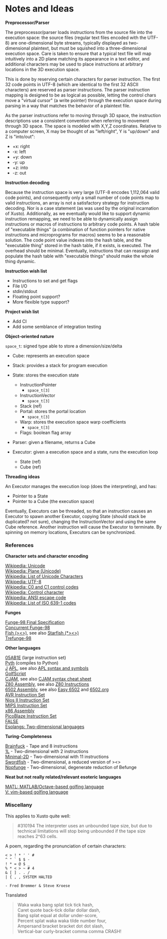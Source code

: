 Notes and Ideas
===============

**Preprocessor/Parser**

The preprocessor/parser loads instructions from the source file into the execution space: the source files (regular text files encoded with the UTF-8) are one-dimensional byte streams, typically displayed as two-dimensional plaintext, but must be squished into a three-dimensional execution space. Care is taken to ensure that a typical text file will map intuitively into a 2D plane matching its appearance in a text editor, and additional characters may be used to place instructions at arbitrary locations in the 3D execution space.

This is done by reserving certain characters for parser instruction. The first 32 code points in UTF-8 (which are identical to the first 32 ASCII characters) are reserved as parser instructions. The parser instruction mapping is designed to be as logical as possible, letting the control chars move a "virtual cursor" (a write pointer) through the execution space during parsing in a way that matches the behavior of a plaintext file.

As the parser instructions refer to moving through 3D space, the instruction descriptions use a consistent convention when referring to movement through 3D space. The space is modeled with X,Y,Z coordinates. Relative to a computer screen, X may be thought of as "left/right", Y is "up/down" and Z is "into/out":

- +x: right
- -x: left
- +y: down
- -y: up
- +z: into
- -z: out

**Instruction decoding**

Because the instruction space is very large (UTF-8 encodes 1,112,064 valid code points), and consequently only a small number of code points map to valid instructions, an array is not a satisfactory strategy for instruction decoding. Nor is a case statement (as was used by the original incarnation of Xusto). Additionally, as we eventually would like to support dynamic instruction remapping, we need to be able to dynamically assign instructions or macros of instructions to arbitrary code points. A hash table of "executable things" (a combination of function pointers for native instructions and microprograms for macros) seems to be a reasonable solution. The code point value indexes into the hash table, and the "executable thing" stored in the hash table, if it exists, is executed. The overhead should be minimal. Eventually, instructions that can reassign and populate the hash table with "executable things" should make the whole thing dynamic.

**Instruction wish list**

- Instructions to set and get flags
- File I/O
- stdin/stdout
- Floating point support?
- More flexible type support?

**Project wish list**

- Add CI
- Add some semblance of integration testing

**Object-oriented nature**

`space_t`: signed type able to store a dimension/size/delta

- Cube: represents an execution space

- Stack: provides a stack for program execution

- State: stores the execution state
    - InstructionPointer
        - `space_t[3]`
    - InstructionVector
        - `space_t[3]`
    - Stack (ref)
    - Portal: stores the portal location
        - `space_t[3]`
    - Warp: stores the execution space warp coefficients
        - `space_t[3]`
    - Flags: boolean flag array

- Parser: given a filename, returns a Cube

- Executor: given a execution space and a state, runs the execution loop
    - State (ref)
    - Cube (ref)

**Threading ideas**

An Executor manages the execution loop (does the interpreting), and has:  
- Pointer to a State
- Pointer to a Cube (the execution space)

Eventually, Executors can be threaded, so that an instruction causes an Executor to spawn another Executor, copying State (should stack be duplicated? not sure), changing the InstructionVector and using the same Cube reference. Another instruction will cause the Executor to terminate. By spinning on memory locations, Executors can be synchronized.

### References

**Character sets and character encoding**

[Wikipedia: Unicode](https://en.wikipedia.org/wiki/Unicode)  
[Wikipedia: Plane (Unicode)](https://en.wikipedia.org/wiki/Plane_(Unicode))  
[Wikipedia: List of Unicode Characters](https://en.wikipedia.org/wiki/List_of_Unicode_characters)  
[Wikipedia: UTF-8](https://en.wikipedia.org/wiki/UTF-8)  
[Wikipedia: C0 and C1 control codes](https://en.wikipedia.org/wiki/C0_and_C1_control_codes)  
[Wikipedia: Control character](https://en.wikipedia.org/wiki/Control_character)  
[Wikipedia: ANSI escape code](https://en.wikipedia.org/wiki/ANSI_escape_code)  
[Wikipedia: List of ISO 639-1 codes](https://en.wikipedia.org/wiki/List_of_ISO_639-1_codes)  

**Funges**

[Funge-98 Final Specification](http://quadium.net/funge/spec98.html)  
[Concurrent Funge-98](http://quadium.net/funge/spec98.html#Concurrent)  
[Fish (><>)](https://esolangs.org/wiki/Fish), see also [Starfish (*><>)](https://esolangs.org/wiki/Starfish)  
[Trefunge-98](http://catseye.tc/node/Trefunge-98)  

**Other languages**

[05AB1E](https://github.com/Adriandmen/05AB1E) (large instruction set)  
[Pyth](https://pyth.readthedocs.io/en/latest/) (compiles to Python)  
[J](https://en.wikipedia.org/wiki/J_(programming_language))  
[APL](https://en.wikipedia.org/wiki/APL_(programming_language)), see also [APL syntax and symbols](https://en.wikipedia.org/wiki/APL_syntax_and_symbols)  
[GolfScript](https://esolangs.org/wiki/GolfScript)  
[CJAM](https://sourceforge.net/p/cjam/wiki/Home/), see also [CJAM syntax cheat sheet](https://dl.dropboxusercontent.com/u/15495351/cjam.pdf)  
[Z80 Assembly](http://sgate.emt.bme.hu/patai/publications/z80guide/), see also [Z80 Instructions](http://sgate.emt.bme.hu/patai/publications/z80guide/app1.html)  
[6502 Assembly](https://en.wikibooks.org/wiki/6502_Assembly), see also [Easy 6502](https://skilldrick.github.io/easy6502/) and [6502.org](http://www.6502.org/)  
[AVR Instruction Set](http://www.atmel.com/images/Atmel-0856-AVR-Instruction-Set-Manual.pdf)  
[Nios II Instruction Set](https://www.altera.com/content/dam/altera-www/global/en_US/pdfs/literature/hb/nios2/n2cpu_nii51017.pdf)  
[MIPS Instruction Set](https://en.wikipedia.org/wiki/MIPS_instruction_set)  
[x86 Assembly](https://en.wikipedia.org/wiki/X86_assembly_language)  
[PicoBlaze Instruction Set](https://www.xilinx.com/support/documentation/ip_documentation/ug129.pdf)  
[FALSE](https://esolangs.org/wiki/FALSE)  
[Esolangs: Two-dimensional languages](https://esolangs.org/wiki/Category:Two-dimensional_languages)  

**Turing-Completeness**

[Brainfuck](https://esolangs.org/wiki/Brainfuck) - Tape and 8 instructions  
[1L](https://esolangs.org/wiki/1L) - Two-dimensional with 2 instructions  
[Minimal-2D](https://esolangs.org/wiki/Minimal-2D) - Two-dimensional with 11 instructions  
[Swordfish](https://esolangs.org/wiki/Swordfish) - Two-dimensional, a reduced version of ><>  
[Nopfunge](https://esolangs.org/wiki/Nopfunge) - Two-dimensional, degenerate reduction of Befunge

**Neat but not really related/relevant esoteric languages**

[MATL: MATLAB/Octave-based golfing language](https://github.com/lmendo/MATL)  
[V: vim-based golfing language](https://github.com/DJMcMayhem/V)  

### Miscellany

This applies to Xusto quite well:

> #310194
> <madk> The interpreter uses an unbounded tape size, but due to technical limitations will stop being unbounded if the tape size reaches 2^63 cells.

A poem, regarding the pronunciation of certain characters:

```
< > ! * ' ' #
^ " ` $ $ -
! * = @ $ _
% * < > ~ # 4
& [ ] . . /
| { , , SYSTEM HALTED

- Fred Bremmer & Steve Kroese
```

Translated

> Waka waka bang splat tick tick hash,  
> Caret quote back-tick dollar dollar dash,  
> Bang splat equal at dollar under-score,  
> Percent splat waka waka tilde number four,  
> Ampersand bracket bracket dot dot slash,  
> Vertical-bar curly-bracket comma comma CRASH!  
